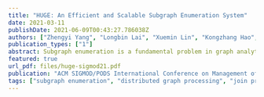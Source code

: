 ```yaml
---
title: "HUGE: An Efficient and Scalable Subgraph Enumeration System"
date: 2021-03-11
publishDate: 2021-06-09T00:43:27.786038Z
authors: ["Zhengyi Yang", "Longbin Lai", "Xuemin Lin", "Kongzhang Hao", "Wenjie Zhang"]
publication_types: ["1"]
abstract: Subgraph enumeration is a fundamental problem in graph analytics, which aims to find all instances of a given query graph on a large data graph. In this paper, we propose a system called HUGE to efficiently process subgraph enumeration at scale in the distributed context. HUGE features 1) an optimiser to compute the generic optimal execution plan without the constraints of existing works; 2) a hybrid communication layer that supports both pushing and pulling communication; 3) a novel two-stage execution mode with a lock-free and zero-copy cache design, 4) a BFS/DFS-adaptive scheduler to bound memory consumption, and 5) two-layer intra- and inter-machine load balancing. HUGE is generic such that all existing distributed subgraph enumeration algorithms can be plugged into the system to enjoy automatic speed up and bounded-memory execution.
featured: true
url_pdf: files/huge-sigmod21.pdf
publication: "ACM SIGMOD/PODS International Conference on Management of Data 2021"
tags: ["subgraph enumeration", "distributed graph processing", "join processing", "dynamic scheduling", "load balancing"]
---
```


